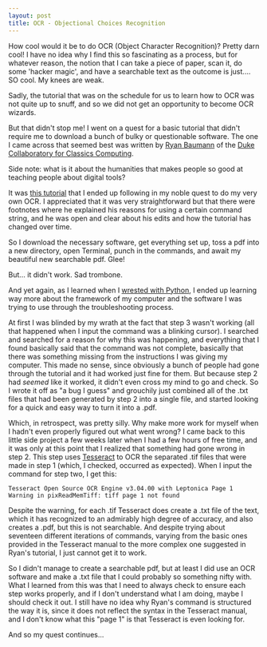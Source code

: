 ```yaml
---
layout: post
title: OCR - Objectional Choices Recognition
---
```


How cool would it be to do OCR (Object Character Recognition)? Pretty darn cool! I have no idea why I find this so fascinating as a process, but for whatever reason, the notion that I can take a piece of paper, scan it, do some 'hacker magic', and have a searchable text as the outcome is just.... SO cool. My knees are weak. 

Sadly, the tutorial that was on the schedule for us to learn how to OCR was not quite up to snuff, and so we did not get an opportunity to become OCR wizards. 

But that didn't stop me! I went on a quest for a basic tutorial that didn't require me to download a bunch of bulky or questionable software. The one I came across that seemed best was written by [Ryan Baumann](https://ryanfb.github.io/) of the [Duke Collaboratory for Classics Computing](https://blogs.library.duke.edu/dcthree/). 

Side note: what is it about the humanities that makes people so good at teaching people about digital tools? 

It was [this tutorial](https://ryanfb.github.io/etc/2014/11/13/command_line_ocr_on_mac_os_x.html#fn:merging) that I ended up following in my noble quest to do my very own OCR. I appreciated that it was very straightforward but that there were footnotes where he explained his reasons for using a certain command string, and he was open and clear about his edits and how the tutorial has changed over time. 

So I download the necessary software, get everything set up, toss a pdf into a new directory, open Terminal, punch in the commands, and await my beautiful new searchable pdf. Glee! 

But... it didn't work. Sad trombone. 

And yet again, as I learned when I [wrested with Python](http://phoebemannell.github.io/Python/), I ended up learning way more about the framework of my computer and the software I was trying to use through the troubleshooting process. 

At first I was blinded by my wrath at the fact that step 3 wasn't working (all that happened when I input the command was a blinking cursor). I searched and searched for a reason for why this was happening, and everything that I found basically said that the command was not complete, basically that there was something missing from the instructions I was giving my computer. This made no sense, since obviously a bunch of people had gone through the tutorial and it had worked just fine for them. But because step 2 had *seemed* like it worked, it didn't even cross my mind to go and check. So I wrote it off as "a bug I guess" and grouchily just combined all of the .txt files that had been generated by step 2 into a single file, and started looking for a quick and easy way to turn it into a .pdf. 

Which, in retrospect, was pretty silly. Why make more work for myself when I hadn't even properly figured out what went wrong? I came back to this little side project a few weeks later when I had a few hours of free time, and it was only at this point that I realized that something had gone wrong in step 2. This step uses [Tesseract](https://github.com/tesseract-ocr/tesseract/wiki) to OCR the separated .tif files that were made in step 1 (which, I checked, occurred as expected). When I input the command for step two, I get this: 

`Tesseract Open Source OCR Engine v3.04.00 with Leptonica
Page 1
Warning in pixReadMemTiff: tiff page 1 not found`

Despite the warning, for each .tif Tesseract does create a .txt file of the text, which it has recognized to an admirably high degree of accuracy, and also creates a .pdf, but this is not searchable. And despite trying about seventeen different iterations of commands, varying from the basic ones provided in the Tesseract manual to the more complex one suggested in Ryan's tutorial, I just cannot get it to work. 

So I didn't manage to create a searchable pdf, but at least I did use an OCR software and make a .txt file that I could probably so something nifty with. What I learned from this was that I need to always check to ensure each step works properly, and if I don't understand what I am doing, maybe I should check it out. I still have no idea why Ryan's command is structured the way it is, since it does not reflect the syntax in the Tesseract manual, and I don't know what this "page 1" is that Tesseract is even looking for. 

And so my quest continues... 




